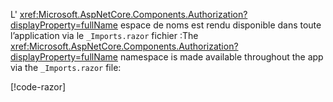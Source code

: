 <span data-ttu-id="dd3e7-101">L' <xref:Microsoft.AspNetCore.Components.Authorization?displayProperty=fullName> espace de noms est rendu disponible dans toute l’application via le `_Imports.razor` fichier :</span><span class="sxs-lookup"><span data-stu-id="dd3e7-101">The <xref:Microsoft.AspNetCore.Components.Authorization?displayProperty=fullName> namespace is made available throughout the app via the `_Imports.razor` file:</span></span>

[!code-razor[](imports-standalone.razor?highlight=3)]
